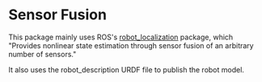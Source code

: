 # Sensor Fusion

This package mainly uses ROS's [robot_localization](http://wiki.ros.org/robot_localization) package, which "Provides nonlinear state estimation through sensor fusion of an arbitrary number of sensors."

It also uses the robot_description URDF file to publish the robot model.